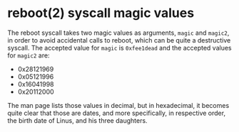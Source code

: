 # reboot(2) syscall magic values

The reboot syscall takes two magic values as arguments, `magic` and `magic2`,
in order to avoid accidental calls to reboot, which can be quite a destructive
syscall.
The accepted value for `magic` is `0xfee1dead` and the accepted values for
`magic2` are:

- 0x28121969
- 0x05121996
- 0x16041998
- 0x20112000

The man page lists those values in decimal, but in hexadecimal, it becomes
quite clear that those are dates, and more specifically, in respective order,
the birth date of Linus, and his three daughters.
